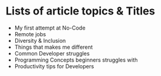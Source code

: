 # Lists of article topics & Titles


- My first attempt at No-Code
- Remote jobs
- Diversity & Inclusion
- Things that makes me different
- Common Developer struggles
- Programming Concepts beginners struggles with
- Productivity tips for Developers
